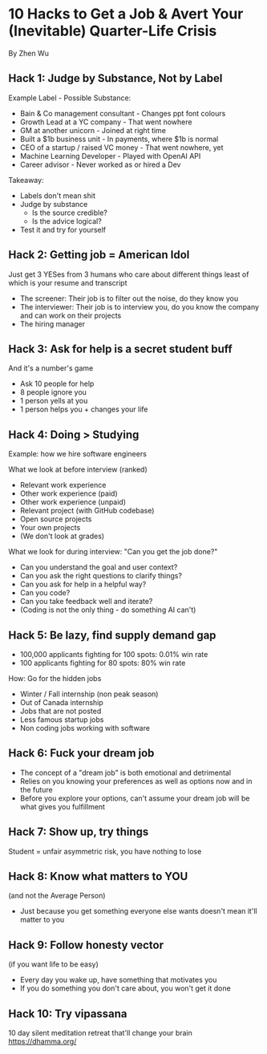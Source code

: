 # 10 Hacks to Get a Job & Avert Your (Inevitable) Quarter-Life Crisis

By Zhen Wu

## Hack 1: Judge by Substance, Not by Label

Example Label - Possible Substance:

- Bain & Co management consultant - Changes ppt font colours
- Growth Lead at a YC company - That went nowhere
- GM at another unicorn - Joined at right time
- Built a $1b business unit - In payments, where $1b is normal
- CEO of a startup / raised VC money - That went nowhere, yet
- Machine Learning Developer - Played with OpenAI API
- Career advisor - Never worked as or hired a Dev

Takeaway:

- Labels don't mean shit
- Judge by substance
  - Is the source credible?
  - Is the advice logical?
- Test it and try for yourself

## Hack 2: Getting job = American Idol

Just get 3 YESes from 3 humans who care about different things least of which is your resume and transcript

- The screener: Their job is to filter out the noise, do they know you
- The interviewer: Their job is to interview you, do you know the company and can work on their projects
- The hiring manager

## Hack 3: Ask for help is a secret student buff

And it's a number's game

- Ask 10 people for help
- 8 people ignore you
- 1 person yells at you
- 1 person helps you + changes your life

## Hack 4: Doing > Studying

Example: how we hire software engineers

What we look at before interview (ranked)

- Relevant work experience
- Other work experience (paid)
- Other work experience (unpaid)
- Relevant project (with GitHub codebase)
- Open source projects
- Your own projects
- (We don't look at grades)

What we look for during interview: "Can you get the job done?"

- Can you understand the goal and user context?
- Can you ask the right questions to clarify things?
- Can you ask for help in a helpful way?
- Can you code?
- Can you take feedback well and iterate?
- (Coding is not the only thing - do something AI can't)

## Hack 5: Be lazy, find supply demand gap

- 100,000 applicants fighting for 100 spots: 0.01% win rate
- 100 applicants fighting for 80 spots: 80% win rate

How: Go for the hidden jobs

- Winter / Fall internship (non peak season)
- Out of Canada internship
- Jobs that are not posted
- Less famous startup jobs
- Non coding jobs working with software

## Hack 6: Fuck your dream job

- The concept of a "dream job" is both emotional and detrimental
- Relies on you knowing your preferences as well as options now and in the future
- Before you explore your options, can't assume your dream job will be what gives you fulfillment

## Hack 7: Show up, try things

Student = unfair asymmetric risk, you have nothing to lose

## Hack 8: Know what matters to YOU

(and not the Average Person)

- Just because you get something everyone else wants doesn't mean it'll matter to you

## Hack 9: Follow honesty vector

(if you want life to be easy)

- Every day you wake up, have something that motivates you
- If you do something you don't care about, you won't get it done

## Hack 10: Try vipassana

10 day silent meditation retreat that'll change your brain https://dhamma.org/
